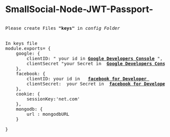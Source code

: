 # SmallSocial-Node-JWT-Passport-
<pre>

Please create Files <b>"keys"</b> in <i>config Folder</i> <br/>

In keys file
module.exports= {
    google: { 
        clientID: " your id in <b><a href='https://console.developers.google.com/'>Google Developers Console</a> </b>", 
        clientSecret "your Secret in <b> <a href='https://console.developers.google.com/'>Google Developers Console </a> </b>": 
    },
    facebook: {
        clientID: your id in  <b> <a href='https://developers.facebook.com/'>facebook for Developer </a> </b>
        clientSecret:  your Secret in <b> <a href='https://developers.facebook.com/'>facebook for Developer <a/> </b>
    },
    cookie: { 
        sessionKey:'net.com' 
    },
    mongodb: {
        url : mongodbURL 
    }<br/>
}
</pre>

